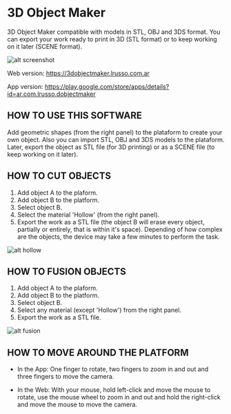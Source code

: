 # 3D Object Maker

3D Object Maker compatible with models in STL, OBJ and 3DS format. You can export your work ready to print in 3D (STL format) or to keep working on it later (SCENE format).

![alt screenshot](https://raw.githubusercontent.com/lrusso/3DObjectMaker/master/3DObjectMaker.png)

Web version: https://3dobjectmaker.lrusso.com.ar

App version: https://play.google.com/store/apps/details?id=ar.com.lrusso.dobjectmaker

## HOW TO USE THIS SOFTWARE

Add geometric shapes (from the right panel) to the plataform to create your own object. Also you can import STL, OBJ and 3DS models to the plataform. Later, export the object as STL file (for 3D printing) or as a SCENE file (to keep working on it later).

## HOW TO CUT OBJECTS

1) Add object A to the plaform.
2) Add object B to the platform.
3) Select object B.
4) Select the material 'Hollow' (from the right panel).
5) Export the work as a STL file (the object B will erase every object, partially or entirely, that is within it's space). Depending of how complex are the objects, the device may take a few minutes to perform the task.

![alt hollow](https://raw.githubusercontent.com/lrusso/3DObjectMaker/master/3DObjectMakerHollow.png)

## HOW TO FUSION OBJECTS

1) Add object A to the plaform.
2) Add object B to the platform.
3) Select object B.
4) Select any material (except 'Hollow') from the right panel.
5) Export the work as a STL file.

![alt fusion](https://raw.githubusercontent.com/lrusso/3DObjectMaker/master/3DObjectMakerFusion.png)

## HOW TO MOVE AROUND THE PLATFORM

- In the App: One finger to rotate, two fingers to zoom in and out and three fingers to move the camera.

- In the Web: With your mouse, hold left-click and move the mouse to rotate, use the mouse wheel to zoom in and out and hold the right-click and move the mouse to move the camera.
